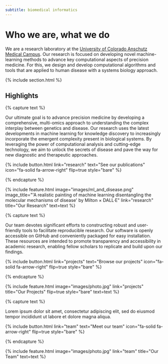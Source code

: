 ```yaml
---
subtitle: biomedical informatics
---
```


# Who we are, what we do

We are a research laboratory at the [University of Colorado Anschutz Medical Campus](https://medschool.cuanschutz.edu/).
Our research is focused on developing novel machine-learning methods to advance key computational aspects of precision medicine.
For this, we design and develop computational algorithms and tools that are applied to human disease with a systems biology approach.

{% include section.html %}

## Highlights

{% capture text %}

Our ultimate goal is to advance precision medicine by developing a comprehensive, multi-omics approach to understanding the complex interplay between genetics and disease.
Our research uses the latest developments in machine learning for knowledge discovery to increasingly incorporate the emergent complexity present in biological systems.
By leveraging the power of computational analysis and cutting-edge technology, we aim to unlock the secrets of disease and pave the way for new diagnostic and therapeutic approaches.

{%
  include button.html
  link="research"
  text="See our publications"
  icon="fa-solid fa-arrow-right"
  flip=true
  style="bare"
%}

{% endcapture %}

{%
  include feature.html
  image="images/ml_and_disease.png"
  image_title="'A realistic painting of machine learning disentangling the molecular mechanisms of disease' by Milton × DALL·E"
  link="research"
  title="Our Research"
  text=text
%}

{% capture text %}

Our team devotes significant efforts to constructing robust and user-friendly tools to facilitate reproducible research.
Our software is openly accessible on GitHub and conveniently packaged for easy installation.
These resources are intended to promote transparency and accessibility in academic research, enabling fellow scholars to replicate and build upon our findings.

{%
  include button.html
  link="projects"
  text="Browse our projects"
  icon="fa-solid fa-arrow-right"
  flip=true
  style="bare"
%}

{% endcapture %}

{%
  include feature.html
  image="images/photo.jpg"
  link="projects"
  title="Our Projects"
  flip=true
  style="bare"
  text=text
%}

{% capture text %}

Lorem ipsum dolor sit amet, consectetur adipiscing elit, sed do eiusmod tempor incididunt ut labore et dolore magna aliqua.

{%
  include button.html
  link="team"
  text="Meet our team"
  icon="fa-solid fa-arrow-right"
  flip=true
  style="bare"
%}

{% endcapture %}

{%
  include feature.html
  image="images/photo.jpg"
  link="team"
  title="Our Team"
  text=text
%}
